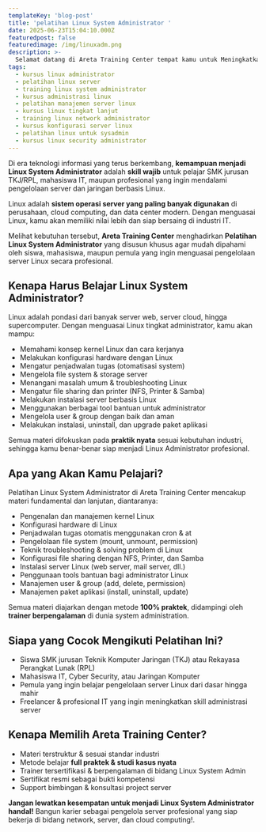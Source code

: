 ```yaml
---
templateKey: 'blog-post'
title: 'pelatihan Linux System Administrator '
date: 2025-06-23T15:04:10.000Z
featuredpost: false
featuredimage: /img/linuxadm.png
description: >-
  Selamat datang di Areta Training Center tempat kamu untuk Meningkatkan Skill bukan hanya dibidang IT tapi juga Bisnis Digital dengan Metode Full Praktek! Dunia IT terus berkembang, dan keahlian yang kamu miliki hari ini menentukan masa depan kariermu.
tags:
  - kursus linux administrator
  - pelatihan linux server
  - training linux system administrator
  - kursus administrasi linux
  - pelatihan manajemen server linux
  - kursus linux tingkat lanjut
  - training linux network administrator
  - kursus konfigurasi server linux
  - pelatihan linux untuk sysadmin
  - kursus linux security administrator
---
```



Di era teknologi informasi yang terus berkembang, **kemampuan menjadi Linux System Administrator** adalah **skill wajib** untuk pelajar SMK jurusan TKJ/RPL, mahasiswa IT, maupun profesional yang ingin mendalami pengelolaan server dan jaringan berbasis Linux.

Linux adalah **sistem operasi server yang paling banyak digunakan** di perusahaan, cloud computing, dan data center modern. Dengan menguasai Linux, kamu akan memiliki nilai lebih dan siap bersaing di industri IT.

Melihat kebutuhan tersebut, **Areta Training Center** menghadirkan **Pelatihan Linux System Administrator** yang disusun khusus agar mudah dipahami oleh siswa, mahasiswa, maupun pemula yang ingin menguasai pengelolaan server Linux secara profesional.

## Kenapa Harus Belajar Linux System Administrator?
Linux adalah pondasi dari banyak server web, server cloud, hingga supercomputer. Dengan menguasai Linux tingkat administrator, kamu akan mampu:
*  Memahami konsep kernel Linux dan cara kerjanya
*  Melakukan konfigurasi hardware dengan Linux
*  Mengatur penjadwalan tugas (otomatisasi system)
*  Mengelola file system & storage server
*  Menangani masalah umum & troubleshooting Linux
*  Mengatur file sharing dan printer (NFS, Printer & Samba)
*  Melakukan instalasi server berbasis Linux
*  Menggunakan berbagai tool bantuan untuk administrator
*  Mengelola user & group dengan baik dan aman
*  Melakukan instalasi, uninstall, dan upgrade paket aplikasi

Semua materi difokuskan pada **praktik nyata** sesuai kebutuhan industri, sehingga kamu benar-benar siap menjadi Linux Administrator profesional.

## Apa yang Akan Kamu Pelajari?
Pelatihan Linux System Administrator di Areta Training Center mencakup materi fundamental dan lanjutan, diantaranya:

*  Pengenalan dan manajemen kernel Linux
*  Konfigurasi hardware di Linux
*  Penjadwalan tugas otomatis menggunakan cron & at
*  Pengelolaan file system (mount, unmount, permission)
*  Teknik troubleshooting & solving problem di Linux
*  Konfigurasi file sharing dengan NFS, Printer, dan Samba
*  Instalasi server Linux (web server, mail server, dll.)
*  Penggunaan tools bantuan bagi administrator Linux
*  Manajemen user & group (add, delete, permission)
*  Manajemen paket aplikasi (install, uninstall, update)

Semua materi diajarkan dengan metode **100% praktek**, didampingi oleh **trainer berpengalaman** di dunia system administration.

## Siapa yang Cocok Mengikuti Pelatihan Ini?
*  Siswa SMK jurusan Teknik Komputer Jaringan (TKJ) atau Rekayasa Perangkat Lunak (RPL)
*  Mahasiswa IT, Cyber Security, atau Jaringan Komputer
*  Pemula yang ingin belajar pengelolaan server Linux dari dasar hingga mahir
*  Freelancer & profesional IT yang ingin meningkatkan skill administrasi server

## Kenapa Memilih Areta Training Center?
*  Materi terstruktur & sesuai standar industri
*  Metode belajar **full praktek & studi kasus nyata**
* Trainer tersertifikasi & berpengalaman di bidang Linux System Admin
*  Sertifikat resmi sebagai bukti kompetensi
* Support bimbingan & konsultasi project server

**Jangan lewatkan kesempatan untuk menjadi Linux System Administrator handal!**
Bangun karier sebagai pengelola server profesional yang siap bekerja di bidang network, server, dan cloud computing!.


